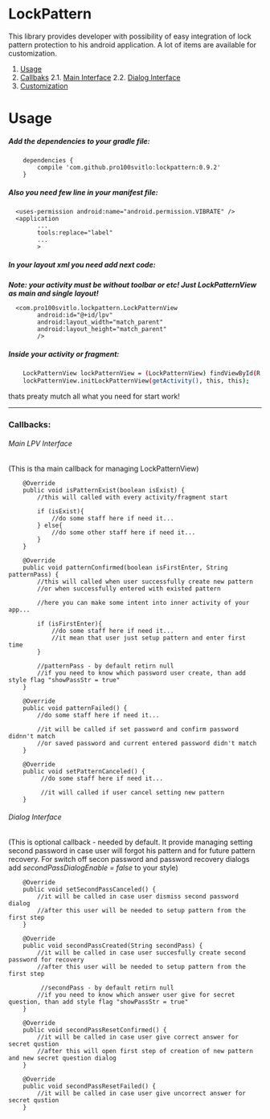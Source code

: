 # LockPattern

This library provides developer with possibility of easy integration of lock pattern protection to his android application. A lot of items are available for customization.

<!--![alt text](screenshots/111222.gif "Description goes here")-->

1. [Usage](#usage)
2. [Callbaks](#callbacks)
    2.1. [Main Interface](#main-lpv-interface)
    2.2. [Dialog Interface](#dialog-interface)
3. [Customization](Customization.md)

# Usage
##### Add the dependencies to your gradle file:
```
    dependencies {
        compile 'com.github.pro100svitlo:lockpattern:0.9.2'
    }
```

##### Also you need few line in your manifest file:
```
  <uses-permission android:name="android.permission.VIBRATE" />
  <application
        ...
        tools:replace="label"
        ...
        >
```
##### In your layout xml you need add next code:

**_Note: your activity must be without toolbar or etc! Just LockPatternView as main and single layout!_**
```
  <com.pro100svitlo.lockpattern.LockPatternView
        android:id="@+id/lpv"
        android:layout_width="match_parent"
        android:layout_height="match_parent"
        />
```
##### Inside your activity or fragment:
```sh
    LockPatternView lockPatternView = (LockPatternView) findViewById(R.id.lpv);
    lockPatternView.initLockPatternView(getActivity(), this, this);
```
thats preaty mutch all what you need for start work!

---

### Callbacks:
 
###### Main LPV Interface
 (This is tha main callback for managing LockPatternView)
 
```
    @Override
    public void isPatternExist(boolean isExist) {
        //this will called with every activity/fragment start
        
        if (isExist){
            //do some staff here if need it...
        } else{
            //do some other staff here if need it...
        }
    }
    
    @Override
    public void patternConfirmed(boolean isFirstEnter, String patternPass) {
        //this will called when user successfully create new pattern
        //or when successfully entered with existed pattern
        
        //here you can make some intent into inner activity of your app...
        
        if (isFirstEnter){
            //do some staff here if need it...
            //it mean that user just setup pattern and enter first time
        }
        
        //patternPass - by default retirn null
        //if you need to know which password user create, than add style flag "showPassStr = true"
    }
    
    @Override
    public void patternFailed() {
        //do some staff here if need it...
        
        //it will be called if set password and confirm password didnn't match
        //or saved password and current entered password didn't match
    }
    
    @Override
    public void setPatternCanceled() {
         //do some staff here if need it...
         
         //it will called if user cancel setting new pattern
    }
```

###### Dialog Interface
 (This is optional callback - needed by default. It provide managing setting second password in case user will forgot his pattern and for future pattern recovery. For switch off secon password and password recovery dialogs add *secondPassDialogEnable = false* to your style)
```
    @Override
    public void setSecondPassCanceled() {
        //it will be called in case user dismiss second password dialog
        //after this user will be needed to setup pattern from the first step
    }

    @Override
    public void secondPassCreated(String secondPass) {
        //it will be called in case user succesfully create second password for recovery
        //after this user will be needed to setup pattern from the first step
        
         //secondPass - by default retirn null
        //if you need to know which answer user give for secret question, than add style flag "showPassStr = true"
    }

    @Override
    public void secondPassResetConfirmed() {
        //it will be called in case user give correct answer for secret qustion
        //after this will open first step of creation of new pattern and new secret question dialog
    }

    @Override
    public void secondPassResetFailed() {
        //it will be called in case user give uncorrect answer for secret qustion
    }
```
